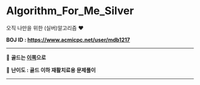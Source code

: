 # Algorithm_For_Me_Silver
오직 나만을 위한 (실버)알고리즘 :heart:

**BOJ ID : https://www.acmicpc.net/user/mdb1217**

---

:apple:​ **골드는 [이쪽](https://github.com/mdb1217/Algorithm_For_Me)으로**


:apple:​ **난이도 : 골드 이하 재활치료용 문제풀이**

---
